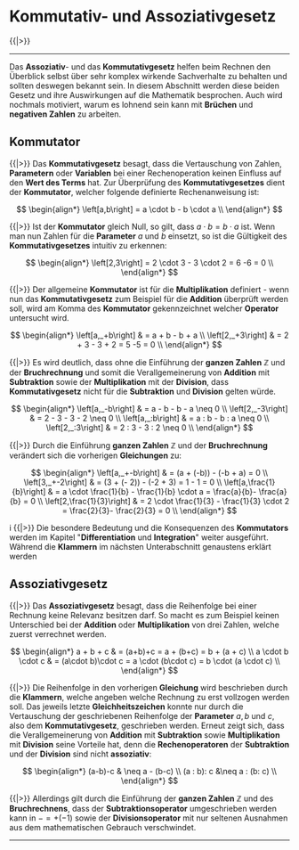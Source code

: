 <!--
version:  0.0.1
language: de
narrator: Deutsch Female

@style
main > *:not(:last-child) {
  margin-bottom: 3rem;
}

input {
    text-align: center;
}

.flex-container {
    display: flex;
    flex-wrap: wrap;
    align-items: stretch;
    gap: 20px;
}

.flex-child {
    flex: 1;
    min-width: 350px;
    margin-right: 20px;
}

@media (max-width: 400px) {
    .flex-child {
        flex: 100%;
        margin-right: 0;
    }
}
@end

formula: \carry   \textcolor{red}{\scriptsize #1}
formula: \digit   \rlap{\carry{#1}}\phantom{#2}#2
formula: \permil  \text{‰}

import: https://raw.githubusercontent.com/LiaTemplates/Tikz-Jax/main/README.md

script: https://cdn.jsdelivr.net/gh/LiaTemplates/Tikz-Jax@main/dist/index.js


tags: Erklärung, Kommutativgesetz, Assoziativgesetz

comment: In diesem Abschnitt werden das Kommutativgesetz und das Assoziativgesetz ausführlich erklärt.

author: Martin Lommatzsch

-->


# Kommutativ- und Assoziativgesetz




{{|>}}
*******************************


Das **Assoziativ**- und das **Kommutativgesetz** helfen beim Rechnen den Überblick selbst über sehr komplex wirkende Sachverhalte zu behalten und sollten deswegen bekannt sein. In diesem Abschnitt werden diese beiden Gesetz und ihre Auswirkungen auf die Mathematik besprochen. Auch wird nochmals motiviert, warum es lohnend sein kann mit **Brüchen** und **negativen Zahlen** zu arbeiten. 


<h2>Kommutator</h2>

{{|>}} Das **Kommutativgesetz** besagt, dass die Vertauschung von Zahlen, **Parametern** oder **Variablen** bei einer Rechenoperation keinen Einfluss auf den **Wert des Terms** hat. Zur Überprüfung des **Kommutativgesetzes** dient der **Kommutator**, welcher folgende definierte Rechenanweisung ist:



$$
\begin{align*}
\left[a,b\right] = a \cdot b - b \cdot a \\
\end{align*}
$$

{{|>}} Ist der **Kommutator** gleich Null, so gilt, dass $a\cdot b = b \cdot a$ ist. Wenn man nun Zahlen für die **Parameter** $a$ und $b$ einsetzt, so ist die Gültigkeit des **Kommutativgesetzes** intuitiv zu erkennen: 


$$
\begin{align*}
\left[2,3\right] = 2 \cdot 3 - 3 \cdot 2 = 6 -6 = 0 \\
\end{align*}
$$

{{|>}} Der allgemeine **Kommutator** ist für die **Multiplikation** definiert - wenn nun das **Kommutativgesetz** zum Beispiel für die **Addition** überprüft werden soll, wird am Komma des **Kommutator** gekennzeichnet welcher **Operator** untersucht wird. 



$$
\begin{align*}
\left[a,_+b\right] & = a + b - b + a  \\ 
\left[2,_+3\right] & = 2 + 3 - 3 + 2 = 5 -5 = 0  \\
\end{align*}
$$

{{|>}} Es wird deutlich, dass ohne die Einführung der **ganzen Zahlen** $\mathbb{Z}$ und der **Bruchrechnung** und somit die Verallgemeinerung von **Addition** mit **Subtraktion** sowie der **Multiplikation** mit der **Division**, dass **Kommutativgesetz** nicht für die **Subtraktion** und **Division** gelten würde. 



$$
\begin{align*}
\left[a,_-b\right] & = a - b - b - a \neq 0 \\ 
\left[2,_-3\right] & = 2 - 3 - 3 - 2 \neq 0 \\ 
\left[a,_:b\right] & = a : b - b : a \neq 0 \\ 
\left[2,_:3\right] & = 2 : 3 - 3 : 2 \neq 0 \\
\end{align*}
$$

{{|>}} Durch die Einführung **ganzen Zahlen** $\mathbb{Z}$ und der **Bruchrechnung** verändert sich die vorherigen **Gleichungen** zu:



$$
\begin{align*}
\left[a,_+-b\right] & = (a + (-b)) - (-b + a) = 0 \\ 
\left[3,_+-2\right] & = (3 + (- 2)) - (-2 + 3) = 1 - 1 = 0 \\ 
\left[a,\frac{1}{b}\right] & = a \cdot \frac{1}{b} - \frac{1}{b} \cdot a =  \frac{a}{b}- \frac{a}{b}  = 0 \\ 
\left[2,\frac{1}{3}\right] & = 2 \cdot \frac{1}{3}  - \frac{1}{3} \cdot 2 =  \frac{2}{3}- \frac{2}{3} = 0 \\
\end{align*}
$$

i
{{|>}} Die besondere Bedeutung und die Konsequenzen des **Kommutators** werden im Kapitel "**Differentiation** und **Integration**" weiter ausgeführt. Während die **Klammern** im nächsten Unterabschnitt genaustens erklärt werden



<h2>Assoziativgesetz</h2>

{{|>}} Das **Assoziativgesetz** besagt, dass die Reihenfolge bei einer Rechnung keine Relevanz besitzen darf. So macht es zum Beispiel keinen Unterschied bei der **Addition** oder **Multiplikation** von drei Zahlen, welche zuerst verrechnet werden.



$$
\begin{align*}
a + b + c & = (a+b)+c = a + (b+c) = b + (a + c) \\
a \cdot b \cdot c & = (a\cdot b)\cdot c = a \cdot (b\cdot c) = b \cdot (a \cdot c)  \\
\end{align*}
$$

{{|>}} Die Reihenfolge in den vorherigen **Gleichung** wird beschrieben durch die **Klammern**, welche angeben welche Rechnung zu erst vollzogen werden soll. Das jeweils letzte **Gleichheitszeichen** konnte nur durch die Vertauschung der geschriebenen Reihenfolge der **Parameter** $a,b$ und $c$, also dem **Kommutativgesetz**, geschrieben werden. Erneut zeigt sich, dass die Verallgemeinerung von **Addition** mit **Subtraktion** sowie **Multiplikation** mit **Division** seine Vorteile hat, denn die **Rechenoperatoren** der **Subtraktion** und der **Division** sind nicht **assoziativ**: 



$$
\begin{align*}
(a-b)-c & \neq a - (b-c)  \\
 (a : b): c &\neq a : (b: c)   \\
\end{align*}
$$

{{|>}} Allerdings gilt durch die Einführung der **ganzen Zahlen** $\mathbb{Z}$ und des **Bruchrechnens**, dass der **Subtraktionsoperator** umgeschrieben werden kann in $- = + (-1)$ sowie der **Divisionsoperator** mit nur seltenen Ausnahmen aus dem mathematischen Gebrauch verschwindet.




*******************************


